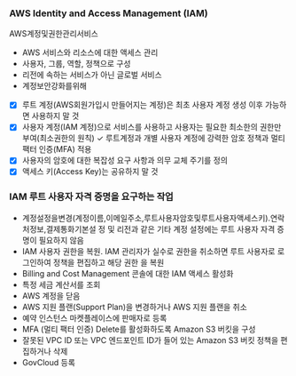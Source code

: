 ### AWS Identity and Access Management (IAM)

AWS계정및권한관리서비스
- AWS 서비스와 리소스에 대한 액세스 관리
- 사용자, 그룹, 역할, 정책으로 구성
- 리전에 속하는 서비스가 아닌 글로벌 서비스
- 계정보안강화를위해
- [x] 루트 계정(AWS회원가입시 만들어지는 계정)은 최초 사용자 계정 생성 이후 가능하면 사용하지 말 것
- [x] 사용자 계정(IAM 계정)으로 서비스를 사용하고 사용자는 필요한 최소한의 권한만 부여(최소권한의 원칙) ✓ 루트계정과 개별 사용자 계정에 강력한 암호 정책과 멀티팩터 인증(MFA) 적용
- [x] 사용자의 암호에 대한 복잡성 요구 사항과 의무 교체 주기를 정의
- [x] 액세스 키(Access Key)는 공유하지 말 것

### IAM 루트 사용자 자격 증명을 요구하는 작업
- 계정설정을변경(계정이름,이메일주소,루트사용자암호및루트사용자액세스키).연락처정보,결제통화기본설 정 및 리전과 같은 기타 계정 설정에는 루트 사용자 자격 증명이 필요하지 않음
- IAM 사용자 권한을 복원. IAM 관리자가 실수로 권한을 취소하면 루트 사용자로 로그인하여 정책을 편집하고 해당 권한 을 복원
- Billing and Cost Management 콘솔에 대한 IAM 액세스 활성화
- 특정 세금 계산서를 조회
- AWS 계정을 닫음
- AWS 지원 플랜(Support Plan)을 변경하거나 AWS 지원 플랜을 취소
- 예약 인스턴스 마켓플레이스에 판매자로 등록
- MFA (멀티 팩터 인증) Delete를 활성화하도록 Amazon S3 버킷을 구성
- 잘못된 VPC ID 또는 VPC 엔드포인트 ID가 들어 있는 Amazon S3 버킷 정책을 편집하거나 삭제
- GovCloud 등록